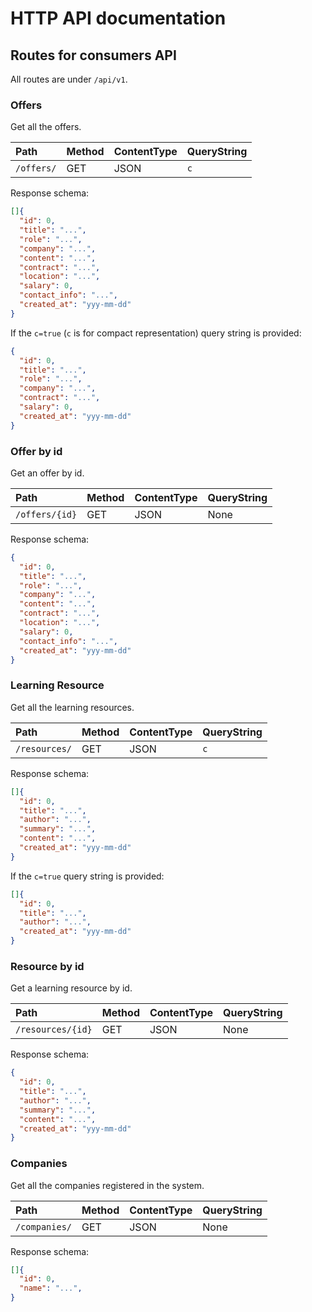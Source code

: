 # HTTP API documentation

## Routes for consumers API

All routes are under `/api/v1`.

### Offers

Get all the offers.

| Path       | Method | ContentType | QueryString |
| :--------- | :----- | :---------- | :---------- |
| `/offers/` | GET    | JSON        | `c`         |

Response schema:

```json
[]{
  "id": 0,
  "title": "...",
  "role": "...",
  "company": "...",
  "content": "...",
  "contract": "...",
  "location": "...",
  "salary": 0,
  "contact_info": "...",
  "created_at": "yyy-mm-dd"
}
```

If the `c=true` (`c` is for compact representation) query string is provided:

```json
{
  "id": 0,
  "title": "...",
  "role": "...",
  "company": "...",
  "contract": "...",
  "salary": 0,
  "created_at": "yyy-mm-dd"
}
```

### Offer by id

Get an offer by id.

| Path           | Method | ContentType | QueryString |
| :------------- | :----- | :---------- | :---------- |
| `/offers/{id}` | GET    | JSON        | None        |

Response schema:

```json
{
  "id": 0,
  "title": "...",
  "role": "...",
  "company": "...",
  "content": "...",
  "contract": "...",
  "location": "...",
  "salary": 0,
  "contact_info": "...",
  "created_at": "yyy-mm-dd"
}
```

### Learning Resource

Get all the learning resources.

| Path          | Method | ContentType | QueryString |
| :------------ | :----- | :---------- | :---------- |
| `/resources/` | GET    | JSON        | `c`         |

Response schema:

```json
[]{
  "id": 0,
  "title": "...",
  "author": "...",
  "summary": "...",
  "content": "...",
  "created_at": "yyy-mm-dd"
}
```

If the `c=true` query string is provided:

```json
[]{
  "id": 0,
  "title": "...",
  "author": "...",
  "created_at": "yyy-mm-dd"
}
```

### Resource by id

Get a learning resource by id.

| Path              | Method | ContentType | QueryString |
| :---------------- | :----- | :---------- | :---------- |
| `/resources/{id}` | GET    | JSON        | None        |

Response schema:

```json
{
  "id": 0,
  "title": "...",
  "author": "...",
  "summary": "...",
  "content": "...",
  "created_at": "yyy-mm-dd"
}
```

### Companies

Get all the companies registered in the system.

| Path          | Method | ContentType | QueryString |
| :------------ | :----- | :---------- | :---------- |
| `/companies/` | GET    | JSON        | None        |

Response schema:

```json
[]{
  "id": 0,
  "name": "...",
}
```
